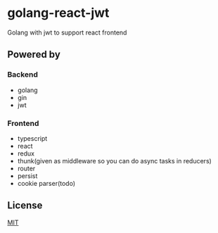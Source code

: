 # golang-react-jwt
Golang with jwt to support react frontend

## Powered by

### Backend
- golang
- gin
- jwt

### Frontend
- typescript
- react
- redux
- thunk(given as middleware so you can do async tasks in reducers)
- router
- persist
- cookie parser(todo)

## License
[MIT](https://choosealicense.com/licenses/mit/)
